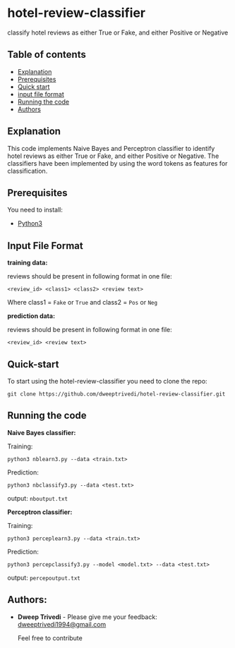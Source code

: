 # hotel-review-classifier
classify hotel reviews as either True or Fake, and either Positive or Negative


## Table of contents

- [Explanation](#explanation)
- [Prerequisites](#prerequisites)
- [Quick start](#quick-start)
- [input file format](#input-file-format)
- [Running the code](#running-the-code)
- [Authors](#authors)

## Explanation

This code implements Naive Bayes and Perceptron classifier to identify hotel reviews as either True or Fake, and either Positive or Negative. The classifiers have been implemented by using the word tokens as features for classification.

## Prerequisites

You need to install:
- [Python3](https://www.python.org/downloads/)

## Input File Format

  **training data:**
  
  reviews should be present in following format in one file:
  
  `<review_id> <class1> <class2> <review text>`
  
  Where class1 = `Fake` or `True` and class2 = `Pos` or `Neg`
  
  **prediction data:**
  
  reviews should be present in following format in one file:
  
  `<review_id> <review text>`

## Quick-start
To start using the hotel-review-classifier you need to clone the repo:

```
git clone https://github.com/dweeptrivedi/hotel-review-classifier.git
```

## Running the code

**Naive Bayes classifier:**

  Training:
  
  `python3 nblearn3.py --data <train.txt>`
  
  Prediction:
  
  `python3 nbclassify3.py --data <test.txt>`
  
  output:
  `nboutput.txt`

**Perceptron classifier:**

  Training:
  
  `python3 perceplearn3.py --data <train.txt>`
  
  Prediction:
  
  `python3 percepclassify3.py --model <model.txt> --data <test.txt>`


  output:
  `percepoutput.txt`
  
## Authors:
* **Dweep Trivedi** - Please give me your feedback: dweeptrivedi1994@gmail.com

    Feel free to contribute

